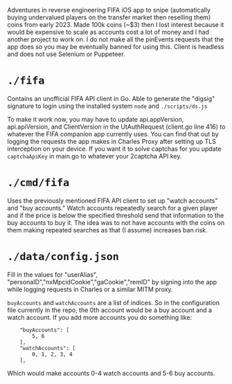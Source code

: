 Adventures in reverse engineering FIFA iOS app to snipe (automatically buying undervalued players on the transfer market then reselling them) coins from early 2023.  Made 100k coins (~$3) then I lost interest because it would be expensive to scale as accounts cost a lot of money and I had another project to work on.  I do not make all the pinEvents requests that the app does so you may be eventually banned for using this.  Client is headless and does not use Selenium or Puppeteer.

# `./fifa`

Contains an unofficial FIFA API client in Go.  Able to generate the "digsig" signature to login using the installed system `node` and `./scripts/ds.js`

To make it work now, you may have to update api.appVersion,  api.apiVersion, and ClientVersion in the UtAuthRequest (client.go line 416) to whatever the FIFA companion app currently uses.  You can find that out by logging the requests the app makes in Charles Proxy after setting up TLS interception on your device.  If you want it to solve captchas for you update `captchaApiKey` in main.go to whatever your 2captcha API key.

# `./cmd/fifa`

Uses the previously mentioned FIFA API client to set up "watch accounts" and "buy accounts."  Watch accounts repeatedly search for a given player and if the price is below the specified threshold send that information to the buy accounts to buy it.  The idea was to not have accounts with the coins on them making repeated searches as that (I assume) increases ban risk.

# `./data/config.json`
Fill in the values for "userAlias", "personaID","nxMpcidCookie","gaCookie","remID" by signing into the app while logging requests in Charles or a similar MITM proxy.

`buyAccounts` and `watchAccounts` are a list of indices.  So in the configuration file currently in the repo, the 0th account would be a buy account and a watch account.  If you add more accounts you do something like:

```
    "buyAccounts": [
        5, 6
    ],
    "watchAccounts": [
        0, 1, 2, 3, 4
    ],
```

Which would make accounts 0-4 watch accounts and 5-6 buy accounts.
